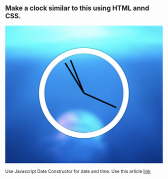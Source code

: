 ## Make a clock similar to this using HTML annd CSS.
![clock](asset/clock.png)

Use Javascript Date Constructor for date and time. Use this article [link](https://www.digitalocean.com/community/tutorials/understanding-date-and-time-in-javascript)

